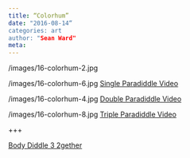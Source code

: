```yaml
---
title: “Colorhum”
date: "2016-08-14“
categories: art
author: "Sean Ward"
meta:
---
```


/images/16-colorhum-2.jpg

/images/16-colorhum-6.jpg
[Single Paradiddle Video](https://youtu.be/c9v3h8eiyg0)

/images/16-colorhum-4.jpg
[Double Paradiddle Video](https://youtu.be/eoTdqaAz_r4)

/images/16-colorhum-8.jpg
[Triple Paradiddle Video](https://youtu.be/hrYU8qZqzQY)

+++

[Body Diddle 3 2gether](https://youtu.be/8ajTvma_5x0)